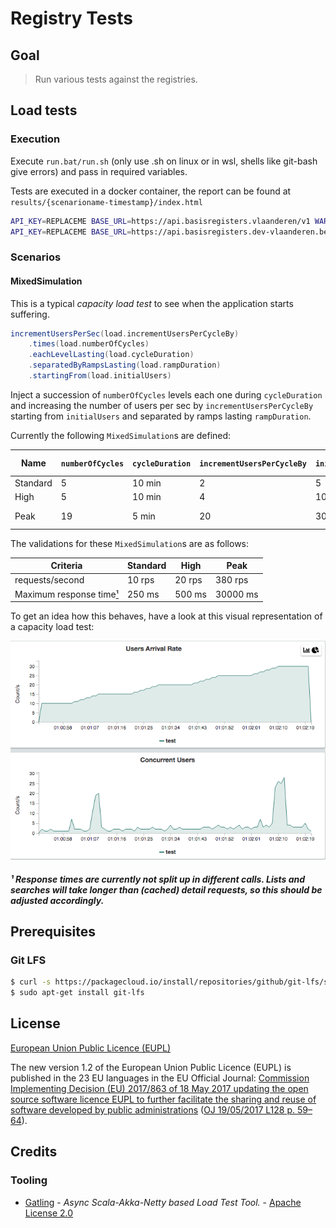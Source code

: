 # Registry Tests

## Goal

> Run various tests against the registries.

## Load tests

### Execution

Execute `run.bat/run.sh` (only use .sh on linux or in wsl, shells like git-bash give errors) and pass in required variables.

Tests are executed in a docker container, the report can be found at `results/{scenarioname-timestamp}/index.html`

```bash
API_KEY=REPLACEME BASE_URL=https://api.basisregisters.vlaanderen/v1 WARMUP_URL=https://www.vlaanderen.be/nl ./run.sh
API_KEY=REPLACEME BASE_URL=https://api.basisregisters.dev-vlaanderen.be/v1 WARMUP_URL=https://api.basisregisters.dev-vlaanderen.be/v1/versions ./run.sh
```

### Scenarios

#### MixedSimulation

This is a typical _capacity load test_ to see when the application starts suffering.

```scala
incrementUsersPerSec(load.incrementUsersPerCycleBy)
    .times(load.numberOfCycles)
    .eachLevelLasting(load.cycleDuration)
    .separatedByRampsLasting(load.rampDuration)
    .startingFrom(load.initialUsers)
```

Inject a succession of `numberOfCycles` levels each one during `cycleDuration` and increasing the number of users per sec by `incrementUsersPerCycleBy` starting from `initialUsers` and separated by ramps lasting `rampDuration`.

Currently the following `MixedSimulation`s are defined:

| Name     | `numberOfCycles` | `cycleDuration` | `incrementUsersPerCycleBy` | `initialUsers` | `rampDuration` | Total Duration |
| -------- | ---------------- | --------------- | -------------------------- | -------------- | -------------- | -------------- |
| Standard |  5               |  10 min         |  2                         |  5             |  30 sec        | ~ 1 hour       |
| High     |  5               |  10 min         |  4                         |  10            |  30 sec        | ~ 1 hour       |
| Peak     |  19              |   5 min         |  20                        |  30            |   1 min        | ~ 2 hours      |

The validations for these `MixedSimulation`s are as follows:

| Criteria                 | Standard | High   | Peak     |  
| ------------------------ | -------- | ------ | -------- |
| requests/second          | 10 rps   | 20 rps | 380 rps  |
| Maximum response time[¹] | 250 ms   | 500 ms | 30000 ms |

To get an idea how this behaves, have a look at this visual representation of a capacity load test:

![Open model capacity load test](https://raw.githubusercontent.com/Informatievlaanderen/registry-testing/master/gatling.png)

##### ¹ Response times are currently not split up in different calls. Lists and searches will take longer than (cached) detail requests, so this should be adjusted accordingly.
[¹]:#-note-two

## Prerequisites

### Git LFS

```bash
$ curl -s https://packagecloud.io/install/repositories/github/git-lfs/script.deb.sh | sudo bash
$ sudo apt-get install git-lfs
```

## License

[European Union Public Licence (EUPL)](https://joinup.ec.europa.eu/news/understanding-eupl-v12)

The new version 1.2 of the European Union Public Licence (EUPL) is published in the 23 EU languages in the EU Official Journal: [Commission Implementing Decision (EU) 2017/863 of 18 May 2017 updating the open source software licence EUPL to further facilitate the sharing and reuse of software developed by public administrations](https://eur-lex.europa.eu/legal-content/EN/TXT/?uri=uriserv:OJ.L_.2017.128.01.0059.01.ENG&toc=OJ:L:2017:128:FULL) ([OJ 19/05/2017 L128 p. 59–64](https://eur-lex.europa.eu/legal-content/EN/TXT/?uri=uriserv:OJ.L_.2017.128.01.0059.01.ENG&toc=OJ:L:2017:128:FULL)).

## Credits

### Tooling

* [Gatling](https://github.com/gatling/gatling/blob/master/LICENSE.txt) - _Async Scala-Akka-Netty based Load Test Tool._ - [Apache License 2.0](https://choosealicense.com/licenses/apache-2.0/)
